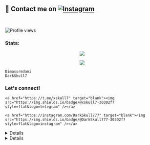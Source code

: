 ## 📨 Contact me on [![Instagram](https://telegra.ph/file/4fba1386002643cd58785.jpg)](https://t.me/xskull7) 

<br>

![Profile views](https://komarev.com/ghpvc/?username=DarkSkull777&color=blue&style=flat-square&label=Profile+Views)

### Stats:

<p align="center"><a href="https://github.com/DarkSkull777"><img src="https://github-readme-stats.vercel.app/api?username=DarkSkull777&show_icons=true&theme=radical"></a></p>

<p align="center"><a href="https://github.com/DarkSkull777"><img src="https://github-readme-stats.vercel.app/api/top-langs/?username=DarkSkull777&theme=radical&layout=compact"></a></p> 

<p>

    Dimassrmdani
    DarkSkull7

</p>

### Let's connect!



    <a href="https://t.me/xskull7" target="blank"><img src="https://img.shields.io/badge/@xskull7-30302f?style=flat&logo=telegram" /></a>

    <a href="https://instagram.com/DarkSkull777" target="blank"><img src="https://img.shields.io/badge/@DarkSkull777-30302f?style=flat&logo=instagram" /></a>



<details>

    <summary>&#127942 <b>GitHub Awards</b></summary><br/>


## 📨 Contact me on [![Telegram](https://img.shields.io/badge/telegram-1b77FF.svg?style=for-the-badge&logo=telegram)](https://t.me/xflicks) 

<br>

![Profile views](https://komarev.com/ghpvc/?username=ferikunn&color=blue&style=flat-square&label=Profile+Views)

### Stats:

<p align="center"><a href="https://github.com/DarkSkull777"><img src="https://github-readme-stats.vercel.app/api?username=ferikunn&show_icons=true&theme=radical"></a></p>

<p align="center"><a href="https://github.com/DarkSkull777"><img src="https://github-readme-stats.vercel.app/api/top-langs/?username=ferikunn&theme=radical&layout=compact"></a></p> 

<p>

    <img src="https://img.shields.io/badge/OS-Linux-blue?&logo=Linux" />

    <img src="https://img.shields.io/badge/OS-Windows-blue?&logo=Windows" />

    <img src="https://img.shields.io/badge/IDE-Xcode-blue?&logo=xcode" />

    <img src="https://img.shields.io/badge/Text%20Editor-Visual%20Studio%20Code-blue?&logo=visual%20studio%20code&logoColor=blue" />

    <img src="https://img.shields.io/badge/Sublime%20Text-gray?&logo=Sublime-Text" />

</p>

### Let's connect!

<p>

    <a href="https://t.me/xsku7" target="blank"><img src="https://img.shields.io/badge/@xskull7-30302f?style=flat&logo=telegram" /></a>

    <a href="https://instagram.com/dimassrmdani" target="blank"><img src="https://img.shields.io/badge/@xflicks-30302f?style=flat&logo=instagram" /></a>

</p>

<details>

    <summary>&#127942 <b>GitHub Awards</b></summary><br/>

![Github Trophy](https://github-profile-trophy.vercel.app/?username=phaticusthiccy)

</details>

<details>

    <summary>&#127942 <b>GitHub Activity</b></summary><br/>

![Metrics](https://metrics.lecoq.io/ferikunn?template=classic&repositories.forks=true&languages=1&languages.colors=github&languages.threshold=0%25&config.timezone=Asia%2FJakarta)

</details>
![Github Trophy](https://github-profile-trophy.vercel.app/?username=phaticusthiccy)

</details>

<details>

    <summary>&#127942 <b>GitHub Activity</b></summary><br/>

![Metrics](https://metrics.lecoq.io/DarkSkull777?template=classic&repositories.forks=true&languages=1&languages.colors=github&languages.threshold=0%25&config.timezone=Asia%2FJakarta)

</details>
